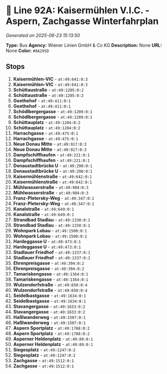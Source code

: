 # 🚌 Line 92A: Kaisermühlen V.I.C. - Aspern, Zachgasse Winterfahrplan

*Generated on 2025-06-23 15:13:50*

**Type:** Bus
**Agency:** Wiener Linien GmbH & Co KG
**Description:** None
**URL:** None
**Color:** `#0A295D`

## Stops

1. **Kaisermühlen-VIC** - `at:49:641:0:3`
2. **Kaisermühlen-VIC** - `at:49:641:0:3`
3. **Schüttaustraße** - `at:49:1205:0:2`
4. **Schüttaustraße** - `at:49:1205:0:2`
5. **Goethehof** - `at:49:411:0:1`
6. **Goethehof** - `at:49:411:0:1`
7. **Schödlbergergasse** - `at:49:1209:0:1`
8. **Schödlbergergasse** - `at:49:1209:0:1`
9. **Schüttauplatz** - `at:49:1204:0:2`
10. **Schüttauplatz** - `at:49:1204:0:2`
11. **Harrachgasse** - `at:49:475:0:1`
12. **Harrachgasse** - `at:49:475:0:1`
13. **Neue Donau Mitte** - `at:49:917:0:3`
14. **Neue Donau Mitte** - `at:49:917:0:3`
15. **Dampfschiffhaufen** - `at:49:221:0:1`
16. **Dampfschiffhaufen** - `at:49:221:0:1`
17. **Donaustadtbrücke U** - `at:49:290:0:1`
18. **Donaustadtbrücke U** - `at:49:290:0:1`
19. **Kaisermühlenstraße** - `at:49:642:0:1`
20. **Kaisermühlenstraße** - `at:49:642:0:1`
21. **Mühlwasserstraße** - `at:49:904:0:3`
22. **Mühlwasserstraße** - `at:49:904:0:3`
23. **Franz-Pletersky-Weg** - `at:49:347:0:1`
24. **Franz-Pletersky-Weg** - `at:49:347:0:1`
25. **Kanalstraße** - `at:49:649:0:1`
26. **Kanalstraße** - `at:49:649:0:1`
27. **Strandbad Stadlau** - `at:49:1330:0:1`
28. **Strandbad Stadlau** - `at:49:1330:0:1`
29. **Wohnpark Lobau** - `at:49:1500:0:1`
30. **Wohnpark Lobau** - `at:49:1500:0:1`
31. **Hardeggasse U** - `at:49:473:0:1`
32. **Hardeggasse U** - `at:49:473:0:1`
33. **Stadlauer Friedhof** - `at:49:1337:0:1`
34. **Stadlauer Friedhof** - `at:49:1337:0:1`
35. **Ehrenpreisgasse** - `at:49:394:0:2`
36. **Ehrenpreisgasse** - `at:49:394:0:2`
37. **Tamariskengasse** - `at:49:1364:0:1`
38. **Tamariskengasse** - `at:49:1364:0:1`
39. **Wulzendorfstraße** - `at:49:650:0:4`
40. **Wulzendorfstraße** - `at:49:650:0:4`
41. **Seidelbastgasse** - `at:49:1634:0:1`
42. **Seidelbastgasse** - `at:49:1634:0:1`
43. **Stavangergasse** - `at:49:1633:0:2`
44. **Stavangergasse** - `at:49:1633:0:2`
45. **Haßlwanderweg** - `at:49:1507:0:1`
46. **Haßlwanderweg** - `at:49:1507:0:1`
47. **Aspern Sportplatz** - `at:49:1788:0:2`
48. **Aspern Sportplatz** - `at:49:1788:0:2`
49. **Asperner Heldenplatz** - `at:49:89:0:1`
50. **Asperner Heldenplatz** - `at:49:89:0:1`
51. **Siegesplatz** - `at:49:1247:0:2`
52. **Siegesplatz** - `at:49:1247:0:2`
53. **Zachgasse** - `at:49:1512:0:1`
54. **Zachgasse** - `at:49:1512:0:1`